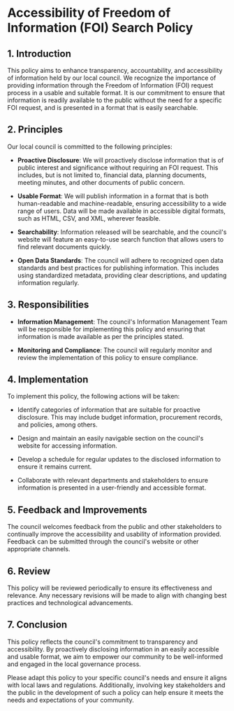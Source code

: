 # Accessibility of Freedom of Information (FOI) Search Policy

## 1. Introduction

This policy aims to enhance transparency, accountability, and accessibility of information held by our local council. We recognize the importance of providing information through the Freedom of Information (FOI) request process in a usable and suitable format. It is our commitment to ensure that information is readily available to the public without the need for a specific FOI request, and is presented in a format that is easily searchable.

## 2. Principles

Our local council is committed to the following principles:

- **Proactive Disclosure**: We will proactively disclose information that is of public interest and significance without requiring an FOI request. This includes, but is not limited to, financial data, planning documents, meeting minutes, and other documents of public concern.

- **Usable Format**: We will publish information in a format that is both human-readable and machine-readable, ensuring accessibility to a wide range of users. Data will be made available in accessible digital formats, such as HTML, CSV, and XML, wherever feasible.

- **Searchability**: Information released will be searchable, and the council's website will feature an easy-to-use search function that allows users to find relevant documents quickly.

- **Open Data Standards**: The council will adhere to recognized open data standards and best practices for publishing information. This includes using standardized metadata, providing clear descriptions, and updating information regularly.

## 3. Responsibilities

- **Information Management**: The council's Information Management Team will be responsible for implementing this policy and ensuring that information is made available as per the principles stated.

- **Monitoring and Compliance**: The council will regularly monitor and review the implementation of this policy to ensure compliance.

## 4. Implementation

To implement this policy, the following actions will be taken:

- Identify categories of information that are suitable for proactive disclosure. This may include budget information, procurement records, and policies, among others.

- Design and maintain an easily navigable section on the council's website for accessing information.

- Develop a schedule for regular updates to the disclosed information to ensure it remains current.

- Collaborate with relevant departments and stakeholders to ensure information is presented in a user-friendly and accessible format.

## 5. Feedback and Improvements

The council welcomes feedback from the public and other stakeholders to continually improve the accessibility and usability of information provided. Feedback can be submitted through the council's website or other appropriate channels.

## 6. Review

This policy will be reviewed periodically to ensure its effectiveness and relevance. Any necessary revisions will be made to align with changing best practices and technological advancements.

## 7. Conclusion

This policy reflects the council's commitment to transparency and accessibility. By proactively disclosing information in an easily accessible and usable format, we aim to empower our community to be well-informed and engaged in the local governance process.

Please adapt this policy to your specific council's needs and ensure it aligns with local laws and regulations. Additionally, involving key stakeholders and the public in the development of such a policy can help ensure it meets the needs and expectations of your community.
